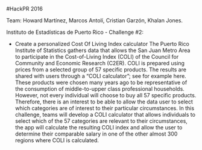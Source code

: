 #HackPR 2016

Team: Howard Martínez, Marcos Antolí, Cristian Garzón, Khalan Jones.


Instituto de Estadísticas de Puerto Rico - Challenge #2: 

- Create a personalized Cost Of Living Index calculator
The Puerto Rico Institute of Statistics gathers data that allows the San Juan Metro Area
to participate in the Cost-of-Living Index (COLI) of the Council for Community and
Economic Research (C2ER). COLI is prepared using prices from a selected group of
57 specific products. The results are shared with users through a “COLI calculator”; see
for example here. These products were chosen many years ago to be representative of
the consumption of middle-to-upper class professional households. However, not every
individual will choose to buy all 57 specific products. Therefore, there is an interest to
be able to allow the data user to select which categories are of interest to their particular
circumstances. In this challenge, teams will develop a COLI calculator that allows
individuals to select which of the 57 categories are relevant to their circumstances, the
app will calculate the resulting COLI index and allow the user to determine their
comparable salary in one of the other almost 300 regions where COLI is calculated.

